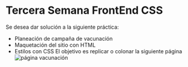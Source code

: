 #  Tercera  Semana FrontEnd CSS
Se desea dar solución a la siguiente práctica:
-  Planeación de campaña de vacunación 
-  Maquetación del sitio con HTML
-  Estilos con CSS
El objetivo es replicar o colonar la siguiente página ![página vacunación](https://github.com/LaunchX-InnovaccionVirtual/FrontEnd-Mision/blob/main/03%20-%20CSS/practica/landingVacunaci%C3%B3n.png)
